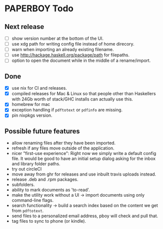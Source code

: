 # PAPERBOY Todo

## Next release

- [ ] show version number at the bottom of the UI.
- [ ] use xdg path for writing config file instead of home direcory.
- [ ] warn when importing an already existing filename.
- [ ] use http://hackage.haskell.org/package/path for filepaths.
- [ ] option to open the document while in the middle of a rename/import.

## Done

- [x] use nix for CI and releases.
- [x] compiled releases for Mac & Linux so that people other than Haskellers with 24Gb worth of stack/GHC installs can actually use this.
- [x] homebrew for mac
- [x] exception handling if `pdftotext` or `pdfinfo` are missing.
- [x] pin nixpkgs version.

## Possible future features

- allow renaming files after they have been imported.
- refresh if any files move outside of the application.
- nicer "first-use experience": Right now we simply write a default config file. It would be good to have an initial setup dialog asking for the inbox and library folder paths.
- try out circleCI
- move away from ghr for releases and use inbuilt travis uploads instead.
- release .deb and .rpm packages.
- subfolders.
- ability to mark documents as 'to-read'.
- make the utility work without a UI -> import documents using only command-line flags.
- search functionality -> build a search index based on the content we get from `pdftotext`.
- send files to a personalized email address, pboy will check and pull that.
- tag files to sync to phone (or kindle).
